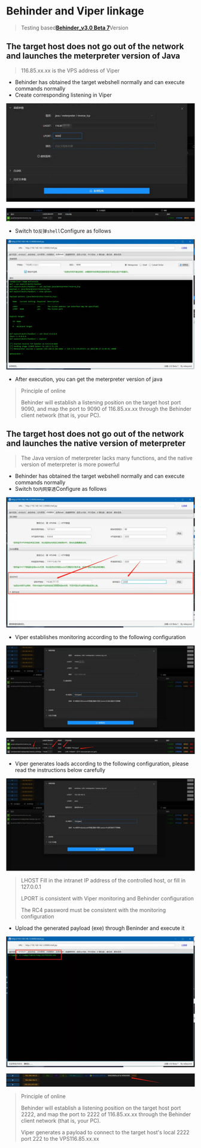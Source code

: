 # Behinder and Viper linkage

> Testing based[**Behinder_v3.0 Beta 7**](https://github.com/rebeyond/Behinder/releases/tag/Behinder_v3.0_Beta_7)Version

## The target host does not go out of the network and launches the meterpreter version of Java

> 116.85.xx.xx is the VPS address of Viper

+ Behinder has obtained the target webshell normally and can execute commands normally
+ Create corresponding listening in Viper

![1617924893804-ecc88309-8e7f-4c9e-b2d2-a1ba74405881.webp](./img/sCfOgeBYwlL4Zzzr/1617924893804-ecc88309-8e7f-4c9e-b2d2-a1ba74405881-186122.webp)

![1617924928028-9ad8b449-f5df-4b5d-9298-d8ecc3ef4ef8.webp](./img/sCfOgeBYwlL4Zzzr/1617924928028-9ad8b449-f5df-4b5d-9298-d8ecc3ef4ef8-863148.webp)

+ Switch to`反弹shell`Configure as follows

![1617925039013-6ae71567-b494-4a52-be8a-641e3a444775.webp](./img/sCfOgeBYwlL4Zzzr/1617925039013-6ae71567-b494-4a52-be8a-641e3a444775-293048.webp)

+ After execution, you can get the meterpreter version of java

> Principle of online
> 
> Behinder will establish a listening position on the target host port 9090, and map the port to 9090 of 116.85.xx.xx through the Behinder client network (that is, your PC).

## The target host does not go out of the network and launches the native version of meterpreter

> The Java version of meterpreter lacks many functions, and the native version of meterpreter is more powerful

+ Behinder has obtained the target webshell normally and can execute commands normally
+ Switch to`内网穿透`Configure as follows

![1617925463774-8f633ec1-b29c-47f9-951c-cd15ad522848.webp](./img/sCfOgeBYwlL4Zzzr/1617925463774-8f633ec1-b29c-47f9-951c-cd15ad522848-536279.webp)

+ Viper establishes monitoring according to the following configuration

![1617926165066-e7382260-9fba-42de-a8e5-fa191e501870.webp](./img/sCfOgeBYwlL4Zzzr/1617926165066-e7382260-9fba-42de-a8e5-fa191e501870-494339.webp)

![1617926194558-bacb1988-8dc3-4e83-a69a-88b3e1e4eef1.webp](./img/sCfOgeBYwlL4Zzzr/1617926194558-bacb1988-8dc3-4e83-a69a-88b3e1e4eef1-208629.webp)

+ Viper generates loads according to the following configuration, please read the instructions below carefully

![1617926224988-1aa0b66c-5e6c-44fd-873b-a27c8063d60e.webp](./img/sCfOgeBYwlL4Zzzr/1617926224988-1aa0b66c-5e6c-44fd-873b-a27c8063d60e-122395.webp)

> LHOST Fill in the intranet IP address of the controlled host, or fill in 127.0.0.1
>
> LPORT is consistent with Viper monitoring and Behinder configuration
>
> The RC4 password must be consistent with the monitoring configuration
>

+ Upload the generated payload (exe) through Beninder and execute it

![1617926414159-00f8ed3d-d113-4113-9674-7a507d68edee.webp](./img/sCfOgeBYwlL4Zzzr/1617926414159-00f8ed3d-d113-4113-9674-7a507d68edee-071720.webp)

![1617926439846-bdc1979b-fdfc-4501-90ee-7d6f435a2ee3.webp](./img/sCfOgeBYwlL4Zzzr/1617926439846-bdc1979b-fdfc-4501-90ee-7d6f435a2ee3-693316.webp)

> Principle of online
>
> Behinder will establish a listening position on the target host port 2222, and map the port to 2222 of 116.85.xx.xx through the Behinder client network (that is, your PC).
>
> Viper generates a payload to connect to the target host's local 2222 port 222 to the VPS116.85.xx.xx
